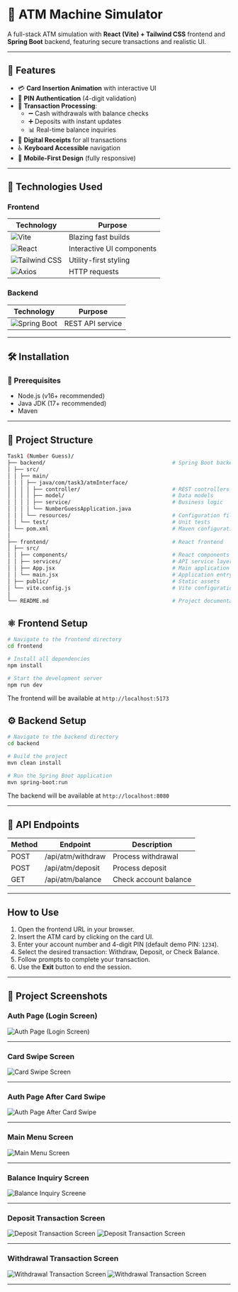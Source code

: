 # 🏧 ATM Machine Simulator

A full-stack ATM simulation with **React (Vite) + Tailwind CSS** frontend and **Spring Boot** backend, featuring secure transactions and realistic UI.

---

## 🚀 Features
- 💳 **Card Insertion Animation** with interactive UI  
- 🔐 **PIN Authentication** (4-digit validation)  
- 💸 **Transaction Processing**:  
  - ➖ Cash withdrawals with balance checks  
  - ➕ Deposits with instant updates  
  - 📊 Real-time balance inquiries  
- 🧾 **Digital Receipts** for all transactions  
- ♿ **Keyboard Accessible** navigation  
- 📱 **Mobile-First Design** (fully responsive)   

---

## 🧰 Technologies Used

### Frontend  
| Technology | Purpose |  
|------------|---------|  
| ![Vite](https://img.shields.io/badge/Vite-646CFF?logo=vite&logoColor=white) | Blazing fast builds |  
| ![React](https://img.shields.io/badge/React-61DAFB?logo=react&logoColor=black) | Interactive UI components |  
| ![Tailwind CSS](https://img.shields.io/badge/Tailwind_CSS-06B6D4?logo=tailwind-css&logoColor=white) | Utility-first styling |  
| ![Axios](https://img.shields.io/badge/Axios-5A29E4?logo=axios&logoColor=white) | HTTP requests |  

### Backend  
| Technology | Purpose |  
|------------|---------|  
| ![Spring Boot](https://img.shields.io/badge/Spring_Boot-6DB33F?logo=spring-boot&logoColor=white) | REST API service |  

---

## 🛠️ Installation

### 🔧 Prerequisites
- Node.js (v16+ recommended)
- Java JDK (17+ recommended)
- Maven

---

## 📁 Project Structure

```bash
Task1 (Number Guess)/
├── backend/                                        # Spring Boot backend
│ ├── src/
│ │ ├── main/
│ │ │ ├── java/com/task3/atmInterface/
│ │ │ │ ├── controller/                             # REST controllers
│ │ │ │ ├── model/                                  # Data models
│ │ │ │ ├── service/                                # Business logic
│ │ │ │ └── NumberGuessApplication.java
│ │ │ └── resources/                                # Configuration files
│ │ └── test/                                       # Unit tests
│ └── pom.xml                                       # Maven configuration
│
├── frontend/                                       # React frontend
│ ├── src/
│ │ ├── components/                                 # React components
│ │ ├── services/                                   # API service layer
│ │ ├── App.jsx                                     # Main application component
│ │ └── main.jsx                                    # Application entry point
│ ├── public/                                       # Static assets
│ └── vite.config.js                                # Vite configuration
│
└── README.md                                       # Project documentation
```

## ⚛️ Frontend Setup

```bash
# Navigate to the frontend directory
cd frontend

# Install all dependencies
npm install

# Start the development server
npm run dev
```

The frontend will be available at `http://localhost:5173`


## ⚙️ Backend Setup

```bash
# Navigate to the backend directory
cd backend

# Build the project
mvn clean install

# Run the Spring Boot application
mvn spring-boot:run
```

The backend will be available at `http://localhost:8080`

---

## 📡 API Endpoints

| Method | Endpoint           | Description           |
|--------|--------------------|-----------------------|
| POST   | /api/atm/withdraw  | Process withdrawal     |
| POST   | /api/atm/deposit   | Process deposit        |
| GET    | /api/atm/balance   | Check account balance  |

---

## How to Use

1. Open the frontend URL in your browser.
2. Insert the ATM card by clicking on the card UI.
3. Enter your account number and 4-digit PIN (default demo PIN: `1234`).
4. Select the desired transaction: Withdraw, Deposit, or Check Balance.
5. Follow prompts to complete your transaction.
6. Use the **Exit** button to end the session.

---

## 📸 Project Screenshots

### Auth Page (Login Screen)
![Auth Page (Login Screen)](screenshot/atm1.png "Auth Page (Login Screen)")

---

### Card Swipe Screen
![Card Swipe Screen](screenshot/atm2.png "Card Swipe Screen")

---

### Auth Page After Card Swipe
![Auth Page After Card Swipe](screenshot/atm3.png "Auth Page After Card Swipe")

---

### Main Menu Screen
![Main Menu Screen](screenshot/atm4.png "Main Menu Screen")

---

### Balance Inquiry Screen
![Balance Inquiry Screene](screenshot/atm5.png "Balance Inquiry Screen")

---

### Deposit Transaction Screen
![Deposit Transaction Screen](screenshot/atm6.png "Deposit Transaction Screen")
![Deposit Transaction Screen](screenshot/atm7.png "Deposit Transaction Screen")

---

### Withdrawal Transaction Screen
![Withdrawal Transaction Screen](screenshot/atm8.png "Withdrawal Transaction Screen")
![Withdrawal Transaction Screen](screenshot/atm9.png "Withdrawal Transaction Screen")

---
